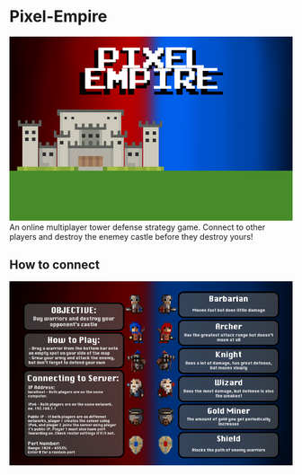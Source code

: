 # Pixel-Empire

![img](https://github.com/dnlyun/Pixel-Empire/blob/master/res/Images/Start%20Screen/StartScreen.png)
An online multiplayer tower defense strategy game. Connect to other players and destroy the enemey castle before they destroy yours!

## How to connect
![img](https://github.com/dnlyun/Pixel-Empire/blob/master/res/Images/Start%20Screen/InstructionPicture.png)

